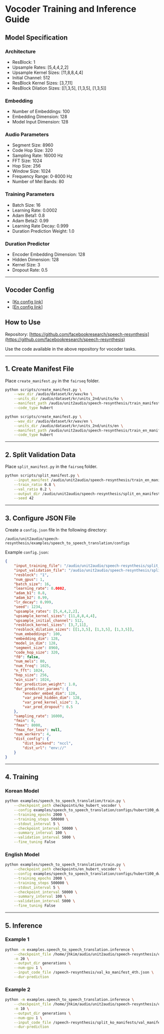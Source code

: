 # Vocoder Training and Inference Guide

## **Model Specification**

### Architecture
- ResBlock: 1
- Upsample Rates: [5,4,4,2,2]
- Upsample Kernel Sizes: [11,8,8,4,4]
- Initial Channel: 512
- ResBlock Kernel Sizes: [3,7,11]
- ResBlock Dilation Sizes: [[1,3,5], [1,3,5], [1,3,5]]

### Embedding
- Number of Embeddings: 100
- Embedding Dimension: 128
- Model Input Dimension: 128

### Audio Parameters
- Segment Size: 8960
- Code Hop Size: 320
- Sampling Rate: 16000 Hz
- FFT Size: 1024
- Hop Size: 256
- Window Size: 1024
- Frequency Range: 0-8000 Hz
- Number of Mel Bands: 80

### Training Parameters
- Batch Size: 16
- Learning Rate: 0.0002
- Adam Beta1: 0.8
- Adam Beta2: 0.99
- Learning Rate Decay: 0.999
- Duration Prediction Weight: 1.0

### Duration Predictor
- Encoder Embedding Dimension: 128
- Hidden Dimension: 128
- Kernel Size: 3
- Dropout Rate: 0.5

---

## **Vocoder Config**

- [[Ko config link](https://drive.google.com/file/d/1rEnXZzrJJnrJmumDpBF67vQBAksadaFD/view?usp=sharing)]
- [[En config link](https://drive.google.com/file/d/1xVc6SNmicGRGEN15eQMOD64k4yiJ1cH_/view?usp=sharing)]

## **How to Use**

Repository: [https://github.com/facebookresearch/speech-resynthesis](https://github.com/facebookresearch/speech-resynthesis)

Use the code available in the above repository for vocoder tasks.

---

## **1. Create Manifest File**

Place `create_manifest.py` in the `fairseq` folder.

```bash
python scripts/create_manifest.py \
    --wav_dir /audio/dataset/kr/wav/ko \
    --units_dir /audio/dataset/kr/units_2nd/units/ko \
    --manifest_path /audio/unit2audio/speech-resynthesis/train_manifest.json \
    --code_type hubert

python scripts/create_manifest.py \
    --wav_dir /audio/dataset/kr/wav/en \
    --units_dir /audio/dataset/kr/units_2nd/units/en \
    --manifest_path /audio/unit2audio/speech-resynthesis/train_en_manifest.json \
    --code_type hubert
```

---

## **2. Split Validation Data**

Place `split_manifest.py` in the `fairseq` folder.

```bash
python scripts/split_manifest.py \
    --input_manifest /audio/unit2audio/speech-resynthesis/train_en_manifest.json \
    --train_ratio 0.8 \
    --val_ratio 0.2 \
    --output_dir /audio/unit2audio/speech-resynthesis/split_en_manifests \
    --seed 42
```

---

## **3. Configure JSON File**

Create a `config.json` file in the following directory:

```
/audio/unit2audio/speech-resynthesis/examples/speech_to_speech_translation/configs
```

Example `config.json`:

```json
{
    "input_training_file": "/audio/unit2audio/speech-resynthesis/split_manifests/train_manifest.json",
    "input_validation_file": "/audio/unit2audio/speech-resynthesis/split_manifests/val_manifest.json",
    "resblock": "1",
    "num_gpus": 1,
    "batch_size": 16,
    "learning_rate": 0.0002,
    "adam_b1": 0.8,
    "adam_b2": 0.99,
    "lr_decay": 0.999,
    "seed": 1234,
    "upsample_rates": [5,4,4,2,2],
    "upsample_kernel_sizes": [11,8,8,4,4],
    "upsample_initial_channel": 512,
    "resblock_kernel_sizes": [3,7,11],
    "resblock_dilation_sizes": [[1,3,5], [1,3,5], [1,3,5]],
    "num_embeddings": 100,
    "embedding_dim": 128,
    "model_in_dim": 128,
    "segment_size": 8960,
    "code_hop_size": 320,
    "f0": false,
    "num_mels": 80,
    "num_freq": 1025,
    "n_fft": 1024,
    "hop_size": 256,
    "win_size": 1024,
    "dur_prediction_weight": 1.0,
    "dur_predictor_params": {
        "encoder_embed_dim": 128,
        "var_pred_hidden_dim": 128,
        "var_pred_kernel_size": 3,
        "var_pred_dropout": 0.5
    },
    "sampling_rate": 16000,
    "fmin": 0,
    "fmax": 8000,
    "fmax_for_loss": null,
    "num_workers": 4,
    "dist_config": {
        "dist_backend": "nccl",
        "dist_url": "env://"
    }
}
```

---

## **4. Training**

### Korean Model

```bash
python examples/speech_to_speech_translation/train.py \
    --checkpoint_path checkpoints/ko_hubert_vocoder \
    --config examples/speech_to_speech_translation/configs/hubert100_dw1.0.json \
    --training_epochs 2000 \
    --training_steps 500000 \
    --stdout_interval 5 \
    --checkpoint_interval 50000 \
    --summary_interval 100 \
    --validation_interval 5000 \
    --fine_tuning False
```

### English Model

```bash
python examples/speech_to_speech_translation/train.py \
    --checkpoint_path checkpoints/en_hubert_vocoder \
    --config examples/speech_to_speech_translation/configs/hubert100_dw1.0en.json \
    --training_epochs 2000 \
    --training_steps 500000 \
    --stdout_interval 5 \
    --checkpoint_interval 50000 \
    --summary_interval 100 \
    --validation_interval 5000 \
    --fine_tuning False
```

---

## **5. Inference**

### Example 1

```bash
python -m examples.speech_to_speech_translation.inference \
    --checkpoint_file /home/jhkim/audio/unit2audio/speech-resynthesis/checkpoints/ko_hubert_vocoder_4th \
    -n 20 \
    --output_dir generations \
    --num-gpu 1 \
    --input_code_file /speech-resynthesis/val_ko_manifest_4th.json \
    --dur-prediction
```

### Example 2

```bash
python -m examples.speech_to_speech_translation.inference \
    --checkpoint_file /home/jhkim/audio/unit2audio/speech-resynthesis/checkpoints/ko_hubert_vocoder \
    -n 10 \
    --output_dir generations \
    --num-gpu 1 \
    --input_code_file /speech-resynthesis/split_ko_manifests/val_manifest.json \
    --dur-prediction
